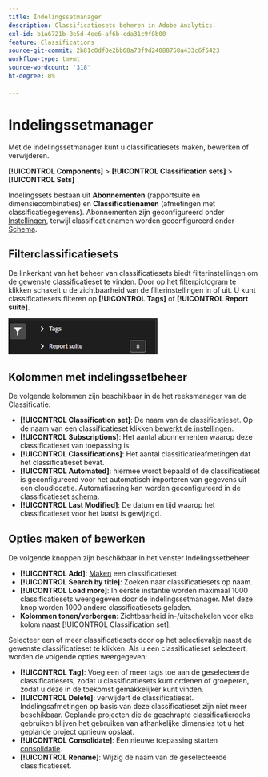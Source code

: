 ```yaml
---
title: Indelingssetmanager
description: Classificatiesets beheren in Adobe Analytics.
exl-id: b1a6721b-8e5d-4ee6-af6b-cda31c9f8b00
feature: Classifications
source-git-commit: 2b81c0df0e2bb68a73f9d24888758a433c6f5423
workflow-type: tm+mt
source-wordcount: '318'
ht-degree: 0%

---
```


# Indelingssetmanager

Met de indelingssetmanager kunt u classificatiesets maken, bewerken of verwijderen.

**[!UICONTROL Components]** > **[!UICONTROL Classification sets]** > **[!UICONTROL Sets]**

Indelingssets bestaan uit **Abonnementen** (rapportsuite en dimensiecombinaties) en **Classificatienamen** (afmetingen met classificatiegegevens). Abonnementen zijn geconfigureerd onder [Instellingen](settings.md), terwijl classificatienamen worden geconfigureerd onder [Schema](schema.md).

## Filterclassificatiesets

De linkerkant van het beheer van classificatiesets biedt filterinstellingen om de gewenste classificatieset te vinden. Door op het filterpictogram te klikken schakelt u de zichtbaarheid van de filterinstellingen in of uit. U kunt classificatiesets filteren op **[!UICONTROL Tags]** of **[!UICONTROL Report suite]**.

![Classificatiesetfilters](../../assets/classification-set-filters.png)

## Kolommen met indelingssetbeheer

De volgende kolommen zijn beschikbaar in de het reeksmanager van de Classificatie:

* **[!UICONTROL Classification set]**: De naam van de classificatieset. Op de naam van een classificatieset klikken [bewerkt de instellingen](settings.md).
* **[!UICONTROL Subscriptions]**: Het aantal abonnementen waarop deze classificatieset van toepassing is.
* **[!UICONTROL Classifications]**: Het aantal classificatieafmetingen dat het classificatieset bevat.
* **[!UICONTROL Automated]**: hiermee wordt bepaald of de classificatieset is geconfigureerd voor het automatisch importeren van gegevens uit een cloudlocatie. Automatisering kan worden geconfigureerd in de classificatieset [schema](schema.md).
* **[!UICONTROL Last Modified]**: De datum en tijd waarop het classificatieset voor het laatst is gewijzigd.

## Opties maken of bewerken

De volgende knoppen zijn beschikbaar in het venster Indelingssetbeheer:

* **[!UICONTROL Add]**: [Maken](create.md) een classificatieset.
* **[!UICONTROL Search by title]**: Zoeken naar classificatiesets op naam.
* **[!UICONTROL Load more]**: In eerste instantie worden maximaal 1000 classificatiesets weergegeven door de indelingssetmanager. Met deze knop worden 1000 andere classificatiesets geladen.
* **Kolommen tonen/verbergen**: Zichtbaarheid in-/uitschakelen voor elke kolom naast [!UICONTROL Classification set].

Selecteer een of meer classificatiesets door op het selectievakje naast de gewenste classificatieset te klikken. Als u een classificatieset selecteert, worden de volgende opties weergegeven:

* **[!UICONTROL Tag]**: Voeg een of meer tags toe aan de geselecteerde classificatiesets, zodat u classificatiesets kunt ordenen of groeperen, zodat u deze in de toekomst gemakkelijker kunt vinden.
* **[!UICONTROL Delete]**: verwijdert de classificatieset. Indelingsafmetingen op basis van deze classificatieset zijn niet meer beschikbaar. Geplande projecten die de geschrapte classificatiereeks gebruiken blijven het gebruiken van afhankelijke dimensies tot u het geplande project opnieuw opslaat.
* **[!UICONTROL Consolidate]**: Een nieuwe toepassing starten [consolidatie](../consolidations/process.md).
* **[!UICONTROL Rename]**: Wijzig de naam van de geselecteerde classificatieset.
